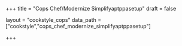 +++
title = "Cops Chef/Modernize Simplifyaptppasetup"
draft = false

layout = "cookstyle_cops"
data_path = ["cookstyle","cops_chef_modernize_simplifyaptppasetup"]

+++

<!-- The content of this page is automatically generated from the
cops_chef_modernize_simplifyaptppasetup.yml file in github.com/chef/cookstyle/docs-chef-io/data/cookstyle. -->
